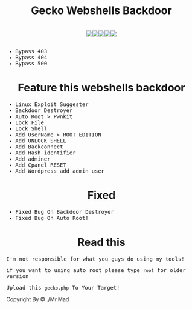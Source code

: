 
<div align="center"><h1>Gecko Webshells Backdoor</h1></div>
<br>
<div align="center">
  <img src="https://img.shields.io/badge/Telegram-2CA5E0?style=for-the-badge&logo=telegram&logoColor=white"><img src="https://img.shields.io/badge/-Hackerrank-2EC866?style=for-the-badge&logo=HackerRank&logoColor=white"><img src="https://img.shields.io/badge/LinkedIn-0077B5?style=for-the-badge&logo=linkedin&logoColor=white"><img src="https://img.shields.io/badge/Medium-12100E?style=for-the-badge&logo=medium&logoColor=white"><img src="https://img.shields.io/badge/GitHub-100000?style=for-the-badge&logo=github&logoColor=white">
 </div>
<br>

<samp>

* Bypass 403
* Bypass 404
* Bypass 500
  
</samp>

<div align="center"><h1>Feature this webshells backdoor</h1></div>

<samp>

* Linux Exploit Suggester
* Backdoor Destroyer
* Auto Root > Pwnkit 
* Lock File
* Lock Shell
* Add UserName > ROOT EDITION
* Add UNLOCK SHELL
* Add Backconnect
* Add Hash identifier
* Add adminer
* Add Cpanel RESET
* Add Wordpress add admin user
  
</samp>
  
<div align="center"><h1>Fixed</h1></div>

<samp>
  
* Fixed Bug On Backdoor Destroyer
* Fixed Bug On Auto Root!

</samp>

<div align="center"><h1>Read this</h1></div>

<samp>

I'm not responsible for what you guys do using my tools!

if you want to using auto root please type `root` for older version

Upload this `gecko.php` To Your Target!


</samp>
Copyright By &copy; ./Mr.Mad
